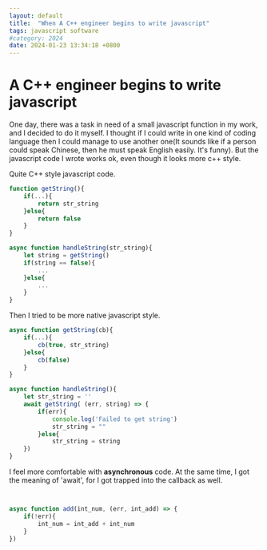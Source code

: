 ```yaml
---
layout: default
title:  "When A C++ engineer begins to write javascript"
tags: javascript software
#category: 2024
date: 2024-01-23 13:34:18 +0800
---
```

# A C++ engineer begins to write javascript

One day, there was a task in need of a small javascript function in my work, and I decided to do it myself. I thought if I could write in one kind of coding language then I could manage to use another one(It sounds like if a person could speak Chinese, then he must speak English easily. It's funny). But the javascript code I wrote works ok, even though it looks more c++ style. 

Quite C++ style javascript code.

```javascript
function getString(){
    if(...){
        return str_string
    }else{
        return false
    }
}

async function handleString(str_string){
    let string = getString()
    if(string == false){
        ...
    }else{
        ...
    }
}
```

Then I tried to be more native javascript style.

```javascript
async function getString(cb){
    if(...){
        cb(true, str_string)
    }else{
        cb(false)
    }
}

async function handleString(){
    let str_string = ''
    await getString( (err, string) => {
        if(err){
            console.log('Failed to get string')
            str_string = ""
        }else{
            str_string = string
    })
}
```

I feel more comfortable with **asynchronous** code.  At the same time, I got the meaning of 'await', for I got trapped into the callback as well. 

```javascript


async function add(int_num, (err, int_add) => {
    if(!err){
        int_num = int_add + int_num 
    }
})
```

